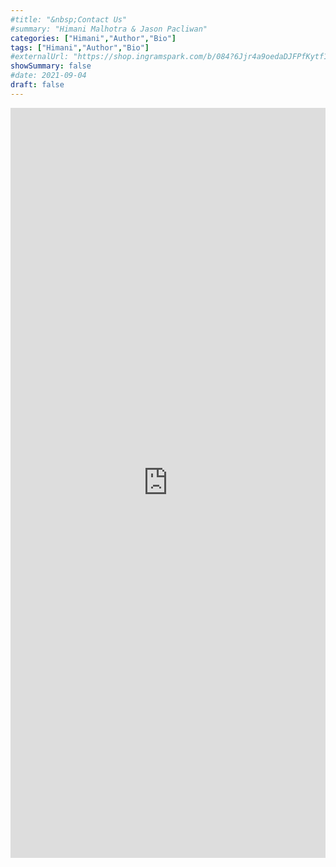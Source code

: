 ```yaml
---
#title: "&nbsp;Contact Us"
#summary: "Himani Malhotra & Jason Pacliwan"
categories: ["Himani","Author","Bio"]
tags: ["Himani","Author","Bio"]
#externalUrl: "https://shop.ingramspark.com/b/084?6Jjr4a9oedaDJFPfKytf1LvKUUDUXW5AIJUdB7cwUpO"
showSummary: false
#date: 2021-09-04
draft: false
---
```


<div class="flex flex-wrap">

<iframe class=" aspect-auto" src="https://docs.google.com/forms/d/e/1FAIpQLScpV6zMpsV2zawmT-jsGsa_fvasH5IzEQjiQdtLvmJ_fw3Ihw/viewform?embedded=true" width=100% height="1200" frameborder="0" marginheight="0" marginwidth="0">Loading…</iframe>

</div>